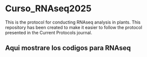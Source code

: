 # Curso_RNAseq2025
 This is the protocol for conducting RNAseq analysis in plants. This repository has been created to make it easier to follow the protocol presented in the Current Protocols journal.


## Aqui mostrare los codigos para RNAseq

